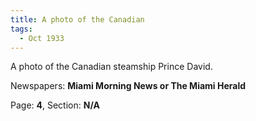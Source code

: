```yaml
---  
title: A photo of the Canadian  
tags:  
  - Oct 1933  
---  
```

  
A photo of the Canadian steamship Prince David.  
  
Newspapers: **Miami Morning News or The Miami Herald**  
  
Page: **4**, Section: **N/A** 
